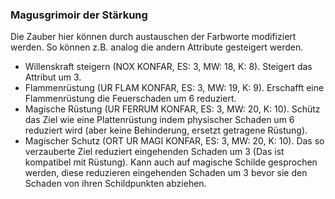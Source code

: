 ### Magusgrimoir der Stärkung

Die Zauber hier können durch austauschen der Farbworte modifiziert werden. So können z.B. analog die andern Attribute
gesteigert werden.

* Willenskraft steigern (NOX KONFAR, ES: 3, MW: 18, K: 8). Steigert das Attribut um 3.
* Flammenrüstung (UR FLAM KONFAR, ES: 3, MW: 19, K: 9). Erschafft eine Flammenrüstung die Feuerschaden um 6 reduziert.
* Magische Rüstung (UR FERRUM KONFAR, ES: 3, MW: 20, K: 10). Schütz das Ziel wie eine Plattenrüstung indem physischer
Schaden um 6 reduziert wird (aber keine Behinderung, ersetzt getragene Rüstung).
* Magischer Schutz (ORT UR MAGI KONFAR, ES: 3, MW: 20, K: 10). Das so verzauberte Ziel reduziert eingehenden Schaden
um 3 (Das ist kompatibel mit Rüstung). Kann auch auf magische Schilde gesprochen werden, diese reduzieren eingehenden
Schaden um 3 bevor sie den Schaden von ihren Schildpunkten abziehen.
